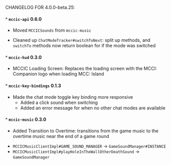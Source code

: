 CHANGELOG FOR 4.0.0-beta.25:

#### ^ `mccic-api` 0.6.0
+ Moved `MCCICSounds` from `mccic-music`

* Cleaned up `ChatModeTracker#switchToNext`: split up methods, and `switchTo` methods now return boolean for if the mode was switched

#### ^ `mccic-hud` 0.3.0
+ MCCIC Loading Screen: Replaces the loading screen with the MCCI: Companion logo when loading MCC: Island

#### ^ `mccic-key-bindings` 0.1.3
* Made the chat mode toggle key binding more responsive
  * Added a click sound when switching
  * Added an error message for when no other chat modes are available

#### ^ `mccic-music` 0.3.0
+ Added Transition to Overtime: transitions from the game music to the overtime music near the end of a game round

* `MCCICMusicClientImpl#GAME_SOUND_MANAGER` -> `GameSoundManager#INSTANCE`
* `MCCICMusicClientImpl#playHoleInTheWallOtherDeathSound` -> `GameSoundManager`
